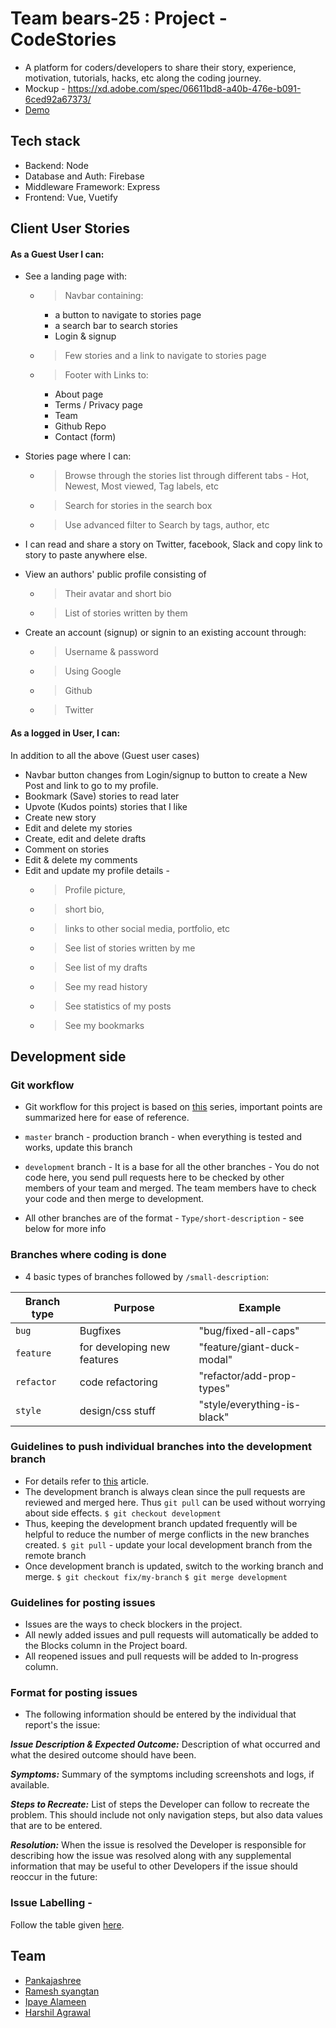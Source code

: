 # Team bears-25 : Project - CodeStories

* A platform for coders/developers to share their story, experience, motivation, tutorials, hacks, etc along the coding journey.
* Mockup - https://xd.adobe.com/spec/06611bd8-a40b-476e-b091-6ced92a67373/
* [Demo](https://codestories-v1.herokuapp.com/)

## Tech stack

* Backend: Node
* Database and Auth: Firebase
* Middleware Framework: Express
* Frontend: Vue, Vuetify

## Client User Stories

#### As a Guest User I can:

* See a landing page with:
  - > Navbar containing:
      - a button to navigate to stories page
      - a search bar to search stories
      - Login & signup
  - > Few stories and a link to navigate to stories page
  - > Footer with Links to:
     - About page
     - Terms / Privacy page
     - Team
     - Github Repo
     - Contact (form)

* Stories page where I can:
  - > Browse through the stories list through different tabs - Hot, Newest, Most viewed, Tag labels, etc
  - > Search for stories in the search box
  - > Use advanced filter to Search by tags, author, etc
* I can read and share a story on Twitter, facebook, Slack and copy link to story to paste anywhere else. 
* View an authors' public profile consisting of
  - > Their avatar and short bio
  - > List of stories written by them
* Create an account (signup) or signin to an existing account through:
  - > Username & password
  - > Using Google 
  - > Github
  - > Twitter

#### As a logged in User, I can:

In addition to all the above (Guest user cases)
* Navbar button changes from Login/signup to button to create a New Post and link to go to my profile.
* Bookmark (Save) stories to read later
* Upvote (Kudos points) stories that I like
* Create new story
* Edit and delete my stories
* Create, edit and delete drafts
* Comment on stories
* Edit & delete my comments
* Edit and update my profile details - 
  - > Profile picture, 
  - > short bio, 
  - > links to other social media, portfolio, etc 
  - > See list of stories written by me
  - > See list of my drafts
  - > See my read history
  - > See statistics of my posts
  - > See my bookmarks

## Development side

### Git workflow

* Git workflow for this project is based on [this](https://medium.com/@francesco.agnoletto/how-to-not-f-up-your-local-files-with-git-part-1-e0756c88fd3c) series, important points are summarized here for ease of reference.

* `master` branch - production branch - when everything is tested and works, update this branch
* `development` branch - It is a base for all the other branches - You do not code here, you send pull requests here to be checked by other members of your team and merged. The team members have to check your code and then merge to development.
* All other branches are of the format - `Type/short-description` - see below for more info

### Branches where coding is done 

* 4 basic types of branches followed by `/small-description`:

| Branch type | Purpose | Example
| ----------- | ------- | -------|
| `bug` | Bugfixes | "bug/fixed-all-caps"
| `feature` | for developing new features | "feature/giant-duck-modal"
| `refactor` | code refactoring | "refactor/add-prop-types"
| `style` | design/css stuff | "style/everything-is-black"

### Guidelines to push individual branches into the development branch

* For details refer to [this](https://medium.com/@francesco.agnoletto/how-to-not-f-up-your-local-files-with-git-part-2-fc4e243be02a) article.
* The development branch is always clean since the pull requests are reviewed and merged here. Thus `git pull` can be used without worrying about side effects. 
`$ git checkout development`
* Thus, keeping the development branch updated frequently will be helpful to reduce the number of merge conflicts in the new branches created.
`$ git pull` - update your local development branch from the remote branch 
* Once development branch is updated, switch to the working branch and merge.
`$ git checkout fix/my-branch`
`$ git merge development`

### Guidelines for posting issues

* Issues are the ways to check blockers in the project.
* All newly added issues and pull requests will automatically be added to the Blocks column in the Project board.
* All reopened issues and pull requests will be added to In-progress column.

### Format for posting issues

* The following information should be entered by the individual that report's the issue:

**_Issue Description & Expected Outcome:_** Description of what occurred and what the desired outcome should have been.

**_Symptoms:_** Summary of the symptoms including screenshots and logs, if available.

**_Steps to Recreate:_** List of steps the Developer can follow to recreate the problem. This should include not only navigation steps, but also data values that are to be entered.

**_Resolution:_** When the issue is resolved the Developer is responsible for describing how the issue was resolved along with any supplemental information that may be useful to other Developers if the issue should reoccur in the future:

### Issue Labelling - 
Follow the table given [here](https://github.com/Chingu-cohorts/pmrok/wiki/Getting-Started:-Issue-Reporting-and-Tracking#the-importance-of-labels).

## Team

* [Pankajashree](https://github.com/pankaja-shree)
* [Ramesh syangtan](https://github.com/rameshsyn)
* [Ipaye Alameen](https://github.com/Ipaye)
* [Harshil Agrawal](https://github.com/harshil1712)








